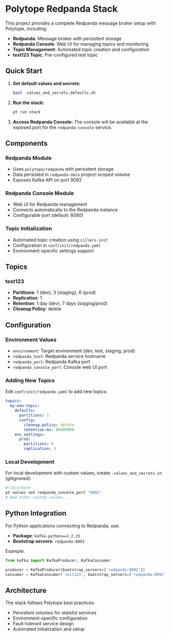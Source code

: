 # Polytope Redpanda Stack

This project provides a complete Redpanda message broker setup with Polytope, including:

- **Redpanda**: Message broker with persistent storage
- **Redpanda Console**: Web UI for managing topics and monitoring
- **Topic Management**: Automated topic creation and configuration
- **test123 Topic**: Pre-configured test topic

## Quick Start

1. **Set default values and secrets:**
   ```bash
   bash .values_and_secrets.defaults.sh
   ```

2. **Run the stack:**
   ```bash
   pt run stack
   ```

3. **Access Redpanda Console:**
   The console will be available at the exposed port for the `redpanda-console` service.

## Components

### Redpanda Module
- Uses `polytope/redpanda` with persistent storage
- Data persisted in `redpanda-data` project-scoped volume
- Exposes Kafka API on port 9092

### Redpanda Console Module
- Web UI for Redpanda management
- Connects automatically to the Redpanda instance
- Configurable port (default: 8080)

### Topic Initialization
- Automated topic creation using `cillers-init`
- Configuration in `conf/init/redpanda.yaml`
- Environment-specific settings support

## Topics

### test123
- **Partitions**: 1 (dev), 3 (staging), 6 (prod)
- **Replication**: 1
- **Retention**: 1 day (dev), 7 days (staging/prod)
- **Cleanup Policy**: delete

## Configuration

### Environment Values
- `environment`: Target environment (dev, test, staging, prod)
- `redpanda_host`: Redpanda service hostname
- `redpanda_port`: Redpanda Kafka port
- `redpanda_console_port`: Console web UI port

### Adding New Topics
Edit `conf/init/redpanda.yaml` to add new topics:

```yaml
topics:
  my-new-topic:
    defaults:
      partitions: 1
      config:
        cleanup.policy: delete
        retention.ms: 86400000
    env_settings:
      prod:
        partitions: 6
        replication: 3
```

### Local Development
For local development with custom values, create `.values_and_secrets.sh` (gitignored):

```bash
#!/bin/bash
pt values set redpanda_console_port "8081"
# Add other custom values...
```

## Python Integration

For Python applications connecting to Redpanda, use:
- **Package**: `kafka-python==2.2.15`
- **Bootstrap servers**: `redpanda:9092`

Example:
```python
from kafka import KafkaProducer, KafkaConsumer

producer = KafkaProducer(bootstrap_servers=['redpanda:9092'])
consumer = KafkaConsumer('test123', bootstrap_servers=['redpanda:9092'])
```

## Architecture

The stack follows Polytope best practices:
- Persistent volumes for stateful services
- Environment-specific configuration
- Fault-tolerant service design
- Automated initialization and setup
